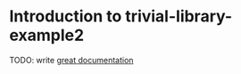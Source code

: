 # Introduction to trivial-library-example2

TODO: write [great documentation](http://jacobian.org/writing/what-to-write/)
